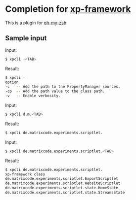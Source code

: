 # Completion for [xp-framework][xp]

This is a plugin for [oh-my-zsh][oh-my-zsh].

## Sample input

Input: 

```sh
$ xpcli -<TAB>
```

Result:

```sh
$ xpcli -                                                                                  ✘
option
-c   -- Add the path to the PropertyManager sources.
-cp  -- Add the path value to the class path.
-v   -- Enable verbosity.
```

Input:

```sh
$ xpcli d.m.<TAB>
```

Result:

```sh
$ xpcli de.matrixcode.experiments.scriptlet.
```

Input:

```sh
$ xpcli de.matrixcode.experiments.scriptlet.<TAB>
```

Result:

```sh
$ xpcli de.matrixcode.experiments.scriptlet.
xp-framework class
de.matrixcode.experiments.scriptlet.ExportScriptlet
de.matrixcode.experiments.scriptlet.WebsiteScriptlet
de.matrixcode.experiments.scriptlet.state.HomeState
de.matrixcode.experiments.scriptlet.state.StreamsState
```


[xp]: http://xp-framework.net/ "xp-framework"
[oh-my-zsh]: https://github.com/robbyrussell/oh-my-zsh "A community-driven framework for managing your zsh configuration."
